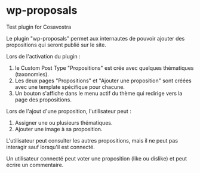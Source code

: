 # wp-proposals
Test plugin for Cosavostra

Le plugin "wp-proposals” permet aux internautes de pouvoir ajouter des propositions qui seront publié sur le site.

Lors de l'activation du plugin : 

  1. le Custom Post Type "Propositions" est crée avec quelques thématiques (taxonomies).
  2. Les deux pages "Propositions" et "Ajouter une proposition" sont créées avec une template spécifique pour chacune.
  3. Un bouton s'affiche dans le menu actif du thème qui redirige vers la page des propositions.
 
Lors de l'ajout d'une proposition, l'utilisateur peut :
  
  1. Assigner une ou plusieurs thématiques.
  2. Ajouter une image à sa proposition.
  
L'utilisateur peut consulter les autres propositions, mais il ne peut pas interagir sauf lorsqu'il est connecté.

Un utilisateur connecté peut voter une proposition (like ou dislike) et peut écrire un commentaire.

